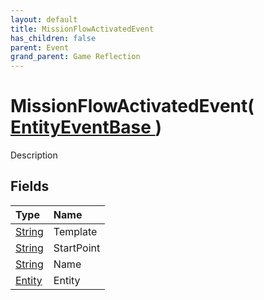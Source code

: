 ```yaml
---
layout: default
title: MissionFlowActivatedEvent
has_children: false
parent: Event
grand_parent: Game Reflection
---
```

# MissionFlowActivatedEvent( [ EntityEventBase ](/riftbreaker-wiki/docs/game-reflection/events/entity_event_base/) )
Description 

## Fields

| Type | Name |
|:----------|:--------------|
| [String](/riftbreaker-wiki/docs/game-reflection/components/string/) | Template |
| [String](/riftbreaker-wiki/docs/game-reflection/components/string/) | StartPoint |
| [String](/riftbreaker-wiki/docs/game-reflection/components/string/) | Name |
| [Entity](/riftbreaker-wiki/docs/game-reflection/classes/entity/) | Entity |

